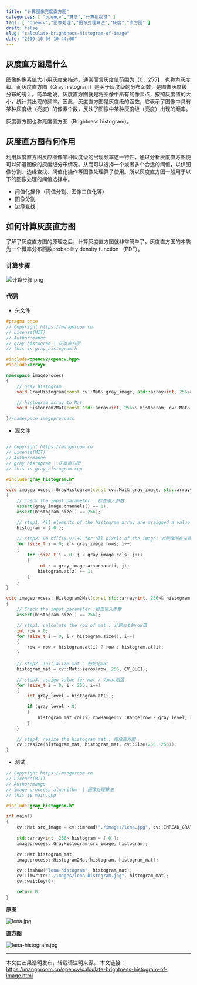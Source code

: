 ```yaml
---
title: "计算图像亮度直方图"
categories: [ "opencv","算法","计算机视觉" ]
tags: [ "opencv","图像处理","图像处理算法","灰度","直方图" ]
draft: false
slug: "calculate-brightness-histogram-of-image"
date: "2019-10-06 10:44:00"
---
```


## 灰度直方图是什么

图像的像素值大小用灰度来描述，通常而言灰度值范围为【0，255】，也称为灰度级。而灰度直方图（Gray histogram）是关于灰度级的分布函数，是图像灰度级分布的统计。简单地说，灰度直方图就是将图像中所有的像素点，按照灰度值的大小，统计其出现的频率。因此，灰度直方图是灰度级的函数，它表示了图像中具有某种灰度级（亮度）的像素个数，反映了图像中某种灰度级（亮度）出现的频率。

灰度直方图也称亮度直方图（Brightness histogram）。

## 灰度直方图有何作用

利用灰度直方图反应图像某种灰度级的出现频率这一特性，通过分析灰度直方图便可以知道图像的灰度级分布情况。从而可以选择一个或者多个合适的阈值，以供图像分割、边缘查找、阈值化操作等图像处理算子使用。所以灰度直方图一般用于以下的图像处理的阈值选择中。

- 阈值化操作（阈值分割、图像二值化等）
- 图像分割
- 边缘查找

## 如何计算灰度直方图

了解了灰度直方图的原理之后，计算灰度直方图就非常简单了。灰度直方图的本质为一个概率分布函数probability density function （PDF）。

### 计算步骤
![计算步骤.png][1]

### 代码

- 头文件

```c++
#pragma once
// Copyright https://mangoroom.cn
// License(MIT)
// Author:mango
// gray histogram | 灰度直方图
// this is gray_histogram.h 

#include<opencv2/opencv.hpp>
#include<array>

namespace imageprocess
{
	// gray histogram 
	void GrayHistogram(const cv::Mat& gray_image, std::array<int, 256>& histogram);

	// histogram array to Mat
	void Histogram2Mat(const std::array<int, 256>& histogram, cv::Mat& histogram_mat);

}//namespace imageproccess
```

- 源文件

```c++

// Copyright https://mangoroom.cn
// License(MIT)
// Author:mango
// gray histogram | 灰度直方图
// this is gray_histogram.cpp

#include"gray_histogram.h"

void imageprocess::GrayHistogram(const cv::Mat& gray_image, std::array<int, 256>& histogram)
{
	// check the input parameter : 检查输入参数
	assert(gray_image.channels() == 1); 
	assert(histogram.size() == 256);

	// step1: All elements of the histogram array are assigned a value of 0 : 将数组histogram所有的元素赋值为0
	histogram = { 0 };

	// step2: Do hf[f(x,y)]+1 for all pixels of the image: 对图像所有元素，做hf[f(x,y)]+1
	for (size_t i = 0; i < gray_image.rows; i++)
	{
		for (size_t j = 0; j < gray_image.cols; j++)
		{
			int z = gray_image.at<uchar>(i, j);
			histogram.at(z) += 1;
		}
	}
}

void imageprocess::Histogram2Mat(const std::array<int, 256>& histogram, cv::Mat& histogram_mat)
{
	// Check the input parameter :检查输入参数
	assert(histogram.size() == 256);

	// step1: calculate the row of mat : 计算mat的row值
	int row = 0;
	for (size_t i = 0; i < histogram.size(); i++)
	{
		row = row > histogram.at(i) ? row : histogram.at(i);
	}
	
	// step2: initialize mat : 初始化mat
	histogram_mat = cv::Mat::zeros(row, 256, CV_8UC1);

	// step3: assign value for mat : 为mat赋值
	for (size_t i = 0; i < 256; i++)
	{
		int gray_level = histogram.at(i);

		if (gray_level > 0)
		{
			histogram_mat.col(i).rowRange(cv::Range(row - gray_level, row)) = 255;
		}
	}

	// step4: resize the histogram mat : 缩放直方图
	cv::resize(histogram_mat, histogram_mat, cv::Size(256, 256));
}

```

- 测试

```c++
// Copyright https://mangoroom.cn
// License(MIT)
// Author:mango
// image proccess algorithm  | 图像处理算法
// this is main.cpp

#include"gray_histogram.h"

int main()
{
	cv::Mat src_image = cv::imread("./images/lena.jpg", cv::IMREAD_GRAYSCALE);
	
	std::array<int, 256> histogram = { 0 };
	imageprocess::GrayHistogram(src_image, histogram);

	cv::Mat histogram_mat;
	imageprocess::Histogram2Mat(histogram, histogram_mat);

	cv::imshow("lena-histogram", histogram_mat);
	cv::imwrite("./images/lena-histogram.jpg", histogram_mat);
	cv::waitKey(0);

	return 0;
}


```
**原图**

![lena.jpg][2]

**直方图**

![lena-histogram.jpg][3]

---

本文由芒果浩明发布，转载请注明来源。
本文链接：https://mangoroom.cn/opencv/calculate-brightness-histogram-of-image.html


  [1]: https://mangoroom.cn/usr/uploads/2019/10/2397929744.png
  [2]: https://mangoroom.cn/usr/uploads/2019/10/3683112148.jpg
  [3]: https://mangoroom.cn/usr/uploads/2019/10/709177519.jpg